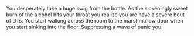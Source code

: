 You desperately take a huge swig from the bottle.
As the sickeningly sweet burn of the alcohol hits your throat you realize you are have a severe bout of DTs.
You start walking across the room to the marshmallow door when you start sinking into the floor.
Suppressing a wave of panic you: